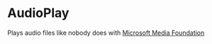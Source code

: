 # AudioPlay

Plays audio files like nobody does with [Microsoft Media Foundation](https://docs.microsoft.com/en-us/windows/win32/medfound/microsoft-media-foundation-sdk)  
